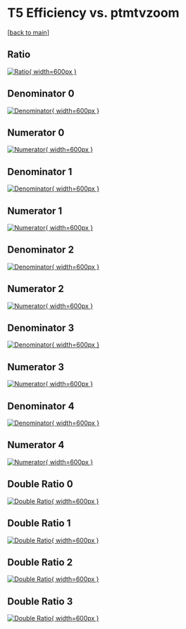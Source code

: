 # T5 Efficiency vs. ptmtvzoom

[[back to main](./)]



## Ratio

[![Ratio](../mtv/var/T5_xtr_11_0_eff_ptmtvzoom.png){ width=600px }](../mtv/var/T5_xtr_11_0_eff_ptmtvzoom.pdf)

## Denominator 0

[![Denominator](../mtv/den/T5_xtr_11_0_eff_ptmtvzoom_den0.png){ width=600px }](../mtv/den/T5_xtr_11_0_eff_ptmtvzoom_den0.pdf)

## Numerator 0

[![Numerator](../mtv/num/T5_xtr_11_0_eff_ptmtvzoom_num0.png){ width=600px }](../mtv/num/T5_xtr_11_0_eff_ptmtvzoom_num0.pdf)

## Denominator 1

[![Denominator](../mtv/den/T5_xtr_11_0_eff_ptmtvzoom_den1.png){ width=600px }](../mtv/den/T5_xtr_11_0_eff_ptmtvzoom_den1.pdf)

## Numerator 1

[![Numerator](../mtv/num/T5_xtr_11_0_eff_ptmtvzoom_num1.png){ width=600px }](../mtv/num/T5_xtr_11_0_eff_ptmtvzoom_num1.pdf)

## Denominator 2

[![Denominator](../mtv/den/T5_xtr_11_0_eff_ptmtvzoom_den2.png){ width=600px }](../mtv/den/T5_xtr_11_0_eff_ptmtvzoom_den2.pdf)

## Numerator 2

[![Numerator](../mtv/num/T5_xtr_11_0_eff_ptmtvzoom_num2.png){ width=600px }](../mtv/num/T5_xtr_11_0_eff_ptmtvzoom_num2.pdf)

## Denominator 3

[![Denominator](../mtv/den/T5_xtr_11_0_eff_ptmtvzoom_den3.png){ width=600px }](../mtv/den/T5_xtr_11_0_eff_ptmtvzoom_den3.pdf)

## Numerator 3

[![Numerator](../mtv/num/T5_xtr_11_0_eff_ptmtvzoom_num3.png){ width=600px }](../mtv/num/T5_xtr_11_0_eff_ptmtvzoom_num3.pdf)

## Denominator 4

[![Denominator](../mtv/den/T5_xtr_11_0_eff_ptmtvzoom_den4.png){ width=600px }](../mtv/den/T5_xtr_11_0_eff_ptmtvzoom_den4.pdf)

## Numerator 4

[![Numerator](../mtv/num/T5_xtr_11_0_eff_ptmtvzoom_num4.png){ width=600px }](../mtv/num/T5_xtr_11_0_eff_ptmtvzoom_num4.pdf)

## Double Ratio 0

[![Double Ratio](../mtv/ratio/T5_xtr_11_0_eff_ptmtvzoom_ratio0.png){ width=600px }](../mtv/ratio/T5_xtr_11_0_eff_ptmtvzoom_ratio0.pdf)

## Double Ratio 1

[![Double Ratio](../mtv/ratio/T5_xtr_11_0_eff_ptmtvzoom_ratio1.png){ width=600px }](../mtv/ratio/T5_xtr_11_0_eff_ptmtvzoom_ratio1.pdf)

## Double Ratio 2

[![Double Ratio](../mtv/ratio/T5_xtr_11_0_eff_ptmtvzoom_ratio2.png){ width=600px }](../mtv/ratio/T5_xtr_11_0_eff_ptmtvzoom_ratio2.pdf)

## Double Ratio 3

[![Double Ratio](../mtv/ratio/T5_xtr_11_0_eff_ptmtvzoom_ratio3.png){ width=600px }](../mtv/ratio/T5_xtr_11_0_eff_ptmtvzoom_ratio3.pdf)


